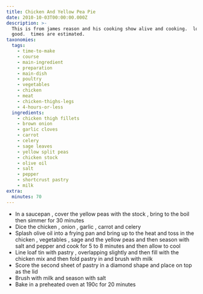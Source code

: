 ```yaml
---
title: Chicken And Yellow Pea Pie
date: 2010-10-03T00:00:00.000Z
description: >-
  This is from james reason and his cooking show alive and cooking.  looked
  good.  times are estimated.
taxonomies:
  tags:
    - time-to-make
    - course
    - main-ingredient
    - preparation
    - main-dish
    - poultry
    - vegetables
    - chicken
    - meat
    - chicken-thighs-legs
    - 4-hours-or-less
  ingredients:
    - chicken thigh fillets
    - brown onion
    - garlic cloves
    - carrot
    - celery
    - sage leaves
    - yellow split peas
    - chicken stock
    - olive oil
    - salt
    - pepper
    - shortcrust pastry
    - milk
extra:
  minutes: 70
---
```

 - In a saucepan , cover the yellow peas with the stock , bring to the boil then simmer for 30 minutes
 - Dice the chicken , onion , garlic , carrot and celery
 - Splash olive oil into a frying pan and bring up to the heat and toss in the chicken , vegetables , sage and the yellow peas and then season with salt and pepper and cook for 5 to 8 minutes and then allow to cool
 - Line loaf tin with pastry , overlapping slightly and then fill with the chicken mix and then fold pastry in and brush with milk
 - Score the second sheet of pastry in a diamond shape and place on top as the lid
 - Brush with milk and season with salt
 - Bake in a preheated oven at 190c for 20 minutes
